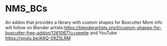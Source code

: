 # NMS_BCs
An addon that provides a library with custom shapes for Boxcutter
More info will follow on Blender artists:https://blenderartists.org/t/custom-shapes-for-boxcutter-free-addon/1261067?u=peetie and YouTube https://youtu.be/A8Q-09Z5LRM 
